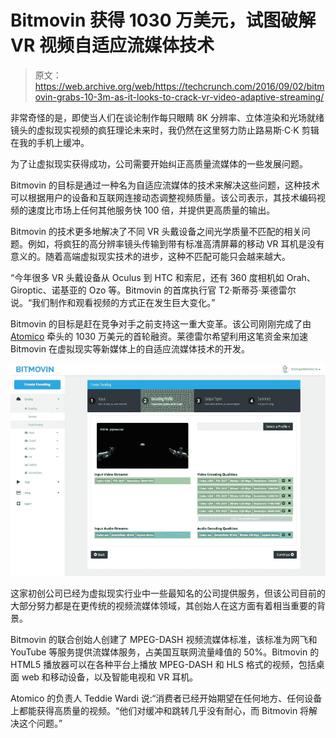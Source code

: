 # Bitmovin 获得 1030 万美元，试图破解 VR 视频自适应流媒体技术

> 原文：<https://web.archive.org/web/https://techcrunch.com/2016/09/02/bitmovin-grabs-10-3m-as-it-looks-to-crack-vr-video-adaptive-streaming/>

非常奇怪的是，即使当人们在谈论制作每只眼睛 8K 分辨率、立体渲染和光场就绪镜头的虚拟现实视频的疯狂理论未来时，我仍然在这里努力防止路易斯·C·K 剪辑在我的手机上缓冲。

为了让虚拟现实获得成功，公司需要开始纠正高质量流媒体的一些发展问题。

Bitmovin 的目标是通过一种名为自适应流媒体的技术来解决这些问题，这种技术可以根据用户的设备和互联网连接动态调整视频质量。该公司表示，其技术编码视频的速度比市场上任何其他服务快 100 倍，并提供更高质量的输出。

Bitmovin 的技术更多地解决了不同 VR 头戴设备之间光学质量不匹配的相关问题。例如，将疯狂的高分辨率镜头传输到带有标准高清屏幕的移动 VR 耳机是没有意义的。随着高端虚拟现实技术的进步，这种不匹配可能只会越来越大。

“今年很多 VR 头戴设备从 Oculus 到 HTC 和索尼，还有 360 度相机如 Orah、Giroptic、诺基亚的 Ozo 等。Bitmovin 的首席执行官 T2·斯蒂芬·莱德雷尔说。“我们制作和观看视频的方式正在发生巨大变化。”

Bitmovin 的目标是赶在竞争对手之前支持这一重大变革。该公司刚刚完成了由 [Atomico](https://web.archive.org/web/20221210052107/https://www.crunchbase.com/organization/atomico) 牵头的 1030 万美元的首轮融资。莱德雷尔希望利用这笔资金来加速 Bitmovin 在虚拟现实等新媒体上的自适应流媒体技术的开发。

![portal-encoding](img/2a607e3f1fd4c96806f19788fa1bbf03.png)

这家初创公司已经为虚拟现实行业中一些最知名的公司提供服务，但该公司目前的大部分努力都是在更传统的视频流媒体领域，其创始人在这方面有着相当重要的背景。

Bitmovin 的联合创始人创建了 MPEG-DASH 视频流媒体标准，该标准为网飞和 YouTube 等服务提供流媒体服务，占美国互联网流量峰值的 50%。Bitmovin 的 HTML5 播放器可以在各种平台上播放 MPEG-DASH 和 HLS 格式的视频，包括桌面 web 和移动设备，以及智能电视和 VR 耳机。

Atomico 的负责人 Teddie Wardi 说:“消费者已经开始期望在任何地方、任何设备上都能获得高质量的视频。“他们对缓冲和跳转几乎没有耐心，而 Bitmovin 将解决这个问题。”